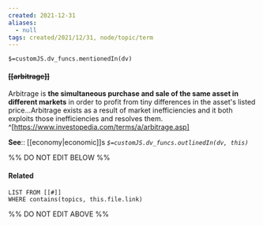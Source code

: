 ```yaml
---
created: 2021-12-31 
aliases:
  - null
tags: created/2021/12/31, node/topic/term
---
```

`$=customJS.dv_funcs.mentionedIn(dv)`

#### <s class="topic-title">[[arbitrage]]</s>

Arbitrage is **the simultaneous purchase and sale of the same asset in different markets** in order to profit from tiny differences in the asset's listed price...Arbitrage exists as a result of market inefficiencies and it both exploits those inefficiencies and resolves them.
^[https://www.investopedia.com/terms/a/arbitrage.asp]

**See**:: [[economy|economic]]s
*`$=customJS.dv_funcs.outlinedIn(dv, this)`*

%% DO NOT EDIT BELOW %%
#### Related 
```dataview
LIST FROM [[#]]
WHERE contains(topics, this.file.link)
```
%% DO NOT EDIT ABOVE %%
